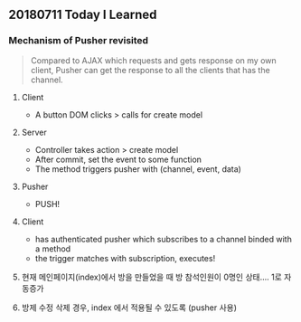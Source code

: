 ## 20180711 Today I Learned

### Mechanism of Pusher revisited

> Compared to AJAX which requests and gets response on my own client, Pusher can get the response to all the clients that has the channel.

1. Client
   - A button DOM clicks > calls  for create model
2. Server
   - Controller takes action > create model
   - After commit, set the event to some function
   - The method triggers pusher with (channel, event, data)
3. Pusher
   - PUSH!
4. Client
   - has authenticated pusher which subscribes to a channel binded with a method 
   - the trigger matches with subscription, executes!





1. 현재 메인페이지(index)에서 방을 만들었을 때 방 참석인원이 0명인 상태.... 1로 자동증가
2. 방제 수정 삭제 경우,  index 에서 적용될 수 있도록 (pusher 사용)

